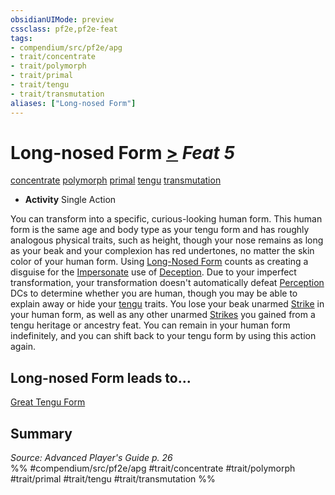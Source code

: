 ```yaml
---
obsidianUIMode: preview
cssclass: pf2e,pf2e-feat
tags:
- compendium/src/pf2e/apg
- trait/concentrate
- trait/polymorph
- trait/primal
- trait/tengu
- trait/transmutation
aliases: ["Long-nosed Form"]
---
```

# Long-nosed Form  [>](../../Rules/core-rulebook/chapter-9-playing-the-game.md#Actions "Single Action") *Feat 5*  
[concentrate](../../Rules/traits/concentrate.md)  [polymorph](../../Rules/traits/polymorph.md)  [primal](../../Rules/traits/primal.md)  [tengu](../../Rules/traits/tengu-b1.md)  [transmutation](../../Rules/traits/transmutation.md)  

- **Activity** Single Action

You can transform into a specific, curious-looking human form. This human form is the same age and body type as your tengu form and has roughly analogous physical traits, such as height, though your nose remains as long as your beak and your complexion has red undertones, no matter the skin color of your human form. Using [Long-Nosed Form](../../../..//TTRPGShare-Pathfinder-2E-Vault/compendium/feats/long-nosed-form-apg.md) counts as creating a disguise for the [Impersonate](../../Rules/actions/impersonate.md) use of [Deception](../skills.md#Deception). Due to your imperfect transformation, your transformation doesn't automatically defeat [Perception](../skills.md#Perception) DCs to determine whether you are human, though you may be able to explain away or hide your [tengu](../../Rules/traits/tengu-b1.md) traits. You lose your beak unarmed [Strike](../../Rules/actions/strike.md) in your human form, as well as any other unarmed [Strikes](../../Rules/actions/strike.md) you gained from a tengu heritage or ancestry feat. You can remain in your human form indefinitely, and you can shift back to your tengu form by using this action again.

## Long-nosed Form leads to...

[Great Tengu Form](great-tengu-form-apg.md)

## Summary

*Source: Advanced Player's Guide p. 26*  
%% #compendium/src/pf2e/apg #trait/concentrate #trait/polymorph #trait/primal #trait/tengu #trait/transmutation %%